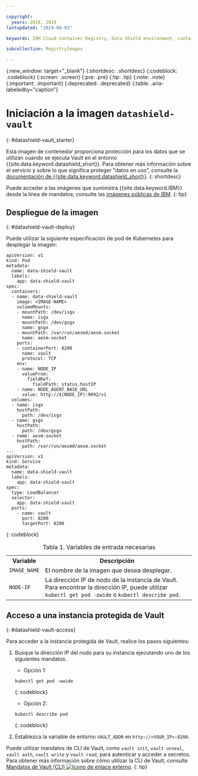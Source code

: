 ```yaml
---

copyright:
  years: 2018, 2019
lastupdated: "2019-06-03"

keywords: IBM Cloud Container Registry, Data Shield environment, container image, public image, Vault image, data in use, memory encryption, Intel SGX, Fortanix,

subcollection: RegistryImages

---
```


{:new_window: target="_blank"}
{:shortdesc: .shortdesc}
{:codeblock: .codeblock}
{:screen: .screen}
{:pre: .pre}
{:tip: .tip}
{:note: .note}
{:important: .important}
{:deprecated: .deprecated}
{:table: .aria-labeledby="caption"}

# Iniciación a la imagen `datashield-vault`
{: #datashield-vault_starter}

Esta imagen de contenedor proporciona protección para los datos que se utilizan cuando se ejecuta Vault en el entorno {{site.data.keyword.datashield_short}}. Para obtener más información sobre el servicio y sobre lo que significa proteger "datos en uso", consulte la [documentación de {{site.data.keyword.datashield_short}}](/docs/services/data-shield?topic=data-shield-about#about).
{: shortdesc}

Puede acceder a las imágenes que suministra {{site.data.keyword.IBM}} desde la línea de mandatos; consulte las [imágenes públicas de IBM](/docs/services/Registry?topic=registry-public_images#public_images).
{: tip}

## Despliegue de la imagen
{: #datashield-vault-deploy}

Puede utilizar la siguiente especificación de pod de Kubernetes para desplegar la imagen:

```
apiVersion: v1
kind: Pod
metadata:
  name: data-shield-vault
  labels:
    app: data-shield-vault
spec:
  containers:
  - name: data-shield-vault
    image: <IMAGE-NAME>
    volumeMounts:
    - mountPath: /dev/isgx
      name: isgx
    - mountPath: /dev/gsgx
      name: gsgx
    - mountPath: /var/run/aesmd/aesm.socket
      name: aesm-socket
    ports:
    - containerPort: 8200
      name: vault
      protocol: TCP
    env:
    - name: NODE_IP
      valueFrom:
        fieldRef:
          fieldPath: status.hostIP
    - name: NODE_AGENT_BASE_URL
      value: http://$(NODE_IP):9092/v1
  volumes:
  - name: isgx
    hostPath:
      path: /dev/isgx
  - name: gsgx
    hostPath:
      path: /dev/gsgx
  - name: aesm-socket
    hostPath:
      path: /var/run/aesmd/aesm.socket
---
apiVersion: v1
kind: Service
metadata:
  name: data-shield-vault
  labels:
    app: data-shield-vault
spec:
  type: LoadBalancer
  selector:
    app: data-shield-vault
  ports:
    - name: vault
      port: 8200
      targetPort: 8200
```
{: codeblock}

<table>
<caption>Tabla 1. Variables de entrada necesarias</caption>
  <tr>
    <th>Variable</th>
    <th>Descripción</th>
  </tr>
  <tr>
    <td><code>IMAGE_NAME</code></td>
    <td>El nombre de la imagen que desea desplegar.</td>
  </tr>
  <tr>
    <td><code>NODE-IP</code></td>
    <td>La dirección IP de nodo de la instancia de Vault. Para encontrar la dirección IP, puede utilizar
<code>kubectl get pod -owide</code> o <code>kubectl describe pod</code>.</td>
  </tr>
</table>

## Acceso a una instancia protegida de Vault
{: #datashield-vault-access}

Para acceder a la instancia protegida de Vault, realice los pasos siguientes:

1. Busque la dirección IP del nodo para su instancia ejecutando uno de los siguientes mandatos.

   * Opción 1:

   ```
   kubectl get pod -owide
   ```
   {: codeblock}

   * Opción 2:
  
   ```
   kubectl describe pod
   ```
   {: codeblock}

2. Establezca la variable de entorno `VAULT_ADDR` en `http://<YOUR_IP>:8200`.

Puede utilizar mandatos de CLI de Vault, como `vault init`, `vault unseal`, `vault auth`, `vault write` y `vault read`, para autenticar y acceder a secretos. Para obtener más información sobre cómo utilizar la CLI de Vault, consulte [Mandatos de Vault (CLI) ![Icono de enlace externo](../../../icons/launch-glyph.svg "Icono de enlace externo")](https://www.vaultproject.io/docs/commands/index.html).
{: tip}
